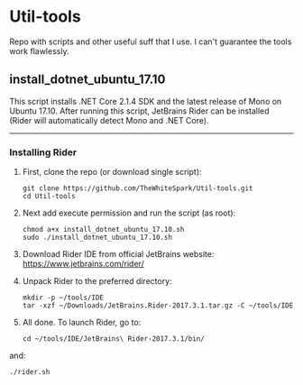 # Util-tools
Repo with scripts and other useful suff that I use. I can't guarantee the tools work flawlessly.

## install_dotnet_ubuntu_17.10 

This script installs .NET Core 2.1.4 SDK and the latest release of Mono on Ubuntu 17.10. After running this script, JetBrains Rider can be installed (Rider will automatically detect Mono and .NET Core).

---
### Installing Rider

1. First, clone the repo (or download single script):

       git clone https://github.com/TheWhiteSpark/Util-tools.git
       cd Util-tools
    
2. Next add execute permission and run the script (as root):

       chmod a+x install_dotnet_ubuntu_17.10.sh
       sudo ./install_dotnet_ubuntu_17.10.sh
     
3. Download Rider IDE from official JetBrains website:
https://www.jetbrains.com/rider/

4. Unpack Rider to the preferred directory:

       mkdir -p ~/tools/IDE
       tar -xzf ~/Downloads/JetBrains.Rider-2017.3.1.tar.gz -C ~/tools/IDE

5. All done. To launch Rider, go to:

       cd ~/tools/IDE/JetBrains\ Rider-2017.3.1/bin/
    
and:
    
    ./rider.sh
